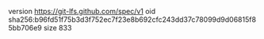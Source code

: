 version https://git-lfs.github.com/spec/v1
oid sha256:b96fd51f75b3d3f752ec7f23e8b692cfc243dd37c78099d9d06815f85bb706e9
size 833
